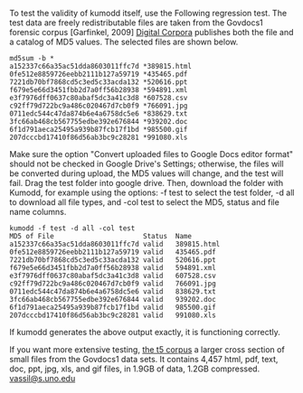 To test the validity of kumodd itself, use the Following regression test. The test data
are freely redistributable files are taken from the Govdocs1 forensic corpus [Garfinkel,
2009] [Digital Corpora](https://digitalcorpora.org/corpora/files) publishes both the
file and a catalog of MD5 values.  The selected files are shown below.

    md5sum -b *
    a152337c66a35ac51dda8603011ffc7d *389815.html
    0fe512e8859726eebb2111b127a59719 *435465.pdf
    7221db70bf7868cd5c3ed5c33acda132 *520616.ppt
    f679e5e66d3451fbb2d7a0ff56b28938 *594891.xml
    e3f7976dff0637c80abaf5dc3a41c3d8 *607528.csv
    c92ff79d722bc9a486c020467d7cb0f9 *766091.jpg
    0711edc544c47da874b6e4a6758dc5e6 *838629.txt
    3fc66ab468cb567755edbe392e676844 *939202.doc
    6f1d791aeca25495a939b87fcb17f1bd *985500.gif
    207dcccbd17410f86d56ab3bc9c28281 *991080.xls

Make sure the option "Convert uploaded files to Google Docs editor format" should not be
checked in Google Drive's Settings; otherwise, the files will be converted during
upload, the MD5 values will change, and the test will fail.  Drag the test folder into
google drive. Then, download the folder with Kumodd, for example using the options: -f
test to select the test folder, -d all to download all file types, and -col test to
select the MD5, status and file name columns.


    kumodd -f test -d all -col test
    MD5 of File                      Status  Name
    a152337c66a35ac51dda8603011ffc7d valid   389815.html
    0fe512e8859726eebb2111b127a59719 valid   435465.pdf
    7221db70bf7868cd5c3ed5c33acda132 valid   520616.ppt
    f679e5e66d3451fbb2d7a0ff56b28938 valid   594891.xml
    e3f7976dff0637c80abaf5dc3a41c3d8 valid   607528.csv
    c92ff79d722bc9a486c020467d7cb0f9 valid   766091.jpg
    0711edc544c47da874b6e4a6758dc5e6 valid   838629.txt
    3fc66ab468cb567755edbe392e676844 valid   939202.doc
    6f1d791aeca25495a939b87fcb17f1bd valid   985500.gif
    207dcccbd17410f86d56ab3bc9c28281 valid   991080.xls

If kumodd generates the above output exactly, it is functioning correctly.

If you want more extensive testing, [the t5 corpus](http://roussev.net/t5/t5.html) a
larger cross section of small files from the Govdocs1 data sets. It contains 4,457 html,
pdf, text, doc, ppt, jpg, xls, and gif files, in 1.9GB of data, 1.2GB compressed.
vassil@s.uno.edu
